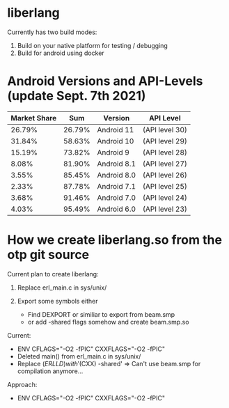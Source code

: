 # liberlang

Currently has two build modes:

1) Build on your native platform for testing / debugging
2) Build for android using docker

# Android Versions and API-Levels (update Sept. 7th 2021)

| Market Share | Sum | Version | API Level |
| ------------ | --- | ------- | --------- |
| 26.79% | 26.79% | Android 11          | (API level 30) |
| 31.84% | 58.63% | Android 10          | (API level 29) |
| 15.19% | 73.82% | Android 9           | (API level 28) |
|  8.08% | 81.90% | Android 8.1         | (API level 27) |
|  3.55% | 85.45% | Android 8.0         | (API level 26) |
|  2.33% | 87.78% | Android 7.1         | (API level 25) |
|  3.68% | 91.46% | Android 7.0         | (API level 24) |
|  4.03% | 95.49% | Android 6.0         | (API level 23) |


# How we create liberlang.so from the otp git source 

Current plan to create liberlang:

1) Replace erl_main.c in sys/unix/

2) Export some symbols either
    * Find DEXPORT or similiar to export from beam.smp
    * or add -shared flags somehow and create beam.smp.so


Current: 
- ENV CFLAGS="-O2 -fPIC" CXXFLAGS="-O2 -fPIC"
- Deleted main() from  erl_main.c in sys/unix/
- Replace $(ERLLD) with '$(CXX) -shared'
=> Can't use beam.smp for compilation anymore...

Approach:
- ENV CFLAGS="-O2 -fPIC" CXXFLAGS="-O2 -fPIC"
